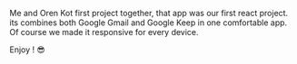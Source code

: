 Me and Oren Kot first project together, that app was our first react project.
its combines both Google Gmail and Google Keep in one comfortable app.
Of course we made it responsive for every device.

Enjoy ! 😎

